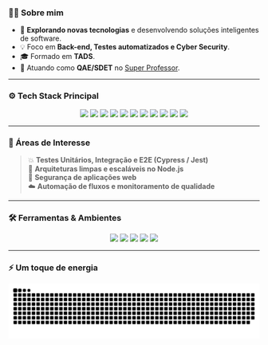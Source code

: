 ### 👨‍💻 Sobre mim
- 🚀 **Explorando novas tecnologias** e desenvolvendo soluções inteligentes de software.  
- 💡 Foco em **Back-end, Testes automatizados e Cyber Security**.  
- 🎓 Formado em **TADS**.  
- 💼 Atuando como **QAE/SDET** no [Super Professor](https://superprofessor.com.br).  

---

### ⚙️ Tech Stack Principal  
<p align="center">
  <img src="https://img.shields.io/badge/-jest-%23E63946?style=for-the-badge&logo=jest&logoColor=white" />
  <img src="https://img.shields.io/badge/-cypress-%23B00020?style=for-the-badge&logo=cypress&logoColor=white" />
  <img src="https://img.shields.io/badge/-TestingLibrary-%23D00000?style=for-the-badge&logo=testing-library&logoColor=white" />
  <img src="https://img.shields.io/badge/TypeScript-%23007ACC?style=for-the-badge&logo=typescript&logoColor=white" />
  <img src="https://img.shields.io/badge/Node.js-%236DA55F?style=for-the-badge&logo=node.js&logoColor=white" />
  <img src="https://img.shields.io/badge/Express.js-%23404d59?style=for-the-badge&logo=express&logoColor=%2361DAFB" />
  <img src="https://img.shields.io/badge/Prisma-%233982CE?style=for-the-badge&logo=prisma&logoColor=white" />
  <img src="https://img.shields.io/badge/MySQL-%234479A1?style=for-the-badge&logo=mysql&logoColor=white" />
  <img src="https://img.shields.io/badge/Postgres-%23316192?style=for-the-badge&logo=postgresql&logoColor=white" />
  <img src="https://img.shields.io/badge/React-%23E63946?style=for-the-badge&logo=react&logoColor=white" />
  <img src="https://img.shields.io/badge/Redux-%23A31621?style=for-the-badge&logo=redux&logoColor=white" />
</p>

---

### 🧠 Áreas de Interesse
> 💥 **Testes Unitários, Integração e E2E (Cypress / Jest)**  
> 🧩 **Arquiteturas limpas e escaláveis no Node.js**  
> 🔐 **Segurança de aplicações web**  
> ☁️ **Automação de fluxos e monitoramento de qualidade**

---

### 🛠️ Ferramentas & Ambientes  
<p align="center">
  <img src="https://img.shields.io/badge/GitLab-%23E63946?style=for-the-badge&logo=gitlab&logoColor=white" />
  <img src="https://img.shields.io/badge/Vercel-%23000000?style=for-the-badge&logo=vercel&logoColor=white" />
  <img src="https://img.shields.io/badge/Figma-%23B00020?style=for-the-badge&logo=figma&logoColor=white" />
  <img src="https://img.shields.io/badge/Vite-%23FF4655?style=for-the-badge&logo=vite&logoColor=white" />
  <img src="https://img.shields.io/badge/VS%20Code-%23D00000?style=for-the-badge&logo=visualstudiocode&logoColor=white" />
</p>

---

### ⚡ Um toque de energia
<p align="center">
  <img src="https://github.com/Platane/snk/raw/output/github-contribution-grid-snake.svg" alt="snake animation" />
</p>
